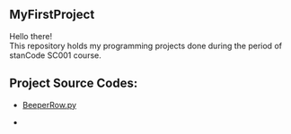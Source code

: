 ## MyFirstProject
Hello there!\
This repository holds my programming projects done during the period of stanCode SC001 course.

## Project Source Codes:
* [BeeperRow.py](https://github.com/maxyang1/MyFirstProject/blob/main/SC001_week_1%20(1)/BeeperRow.py)

*
